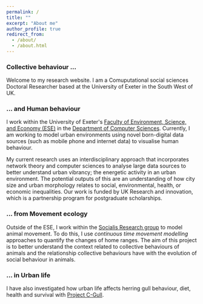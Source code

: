 ```yaml
---
permalink: /
title: ""
excerpt: "About me"
author_profile: true
redirect_from: 
  - /about/
  - /about.html
---
```


### Collective behaviour ...

Welcome to my research website. I am a Comuputational social sciences Doctoral Researcher based at the University of Exeter in the South West of UK.

### ... and Human behaviour

I work within the University of Exeter's [Faculty of Environment, Science, and Economy (ESE)](<https://www.exeter.ac.uk/research/ourfaculties/ese/>) in the  [Department of Computer Sciences](https://computerscience.exeter.ac.uk/research/). Currently, I am working to model urban environments using novel born-digital data sources (such as mobile phone and internet data) to visualise human behaviour.

My current research uses an interdisciplinary approach that incorporates network theory and computer sciences to analyse large data sources to better understand urban vibrancy; the energetic activity in an urban environment. The potential outputs of this are an understanding of how city size and urban morphology relates to social, environmental, health, or economic inequalities. Our work is funded by UK Research and innovation, which is a partnership program for postgraduate scholarships.

### ... from Movement ecology

Outside of the ESE, I work within the [Socialis Research group](http://socialisresearch.org/) to model animal movement. To do this, I use *continuous time movement modelling* approaches to quantify the changes of home ranges. The aim of this project is to better understand the context related to collective behaviours of animals and the relationship collective behaviours have with the evolution of social behaviour in animals.

### ... in Urban life

I have also investigated how urban life affects herring gull behaviour, diet, health and survival with [Project C-Gull](https://projectcgull.com/). 
